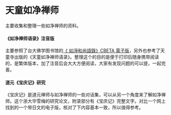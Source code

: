 # 天童如净禅师
主要收集和整理一些如净禅师的资料。

#### 《如净禅师语录》注音版
主要参照了台大佛学图书馆的[《 如淨和尚語錄》CBETA 電子版](http://buddhism.lib.ntu.edu.tw/BDLM/sutra/chi_pdf/sutra19/T48n2002A.pdf)，另外也参考了天童寺出版的《天童如净禅师语录》。整理这个的目的是便于打印后随身携带阅读的，是繁体版本，加了注音后会大大方便阅读，大家有发现问题的可以提，一起完善。

#### 道元《宝庆记》研究
《宝庆记》是道元禅师与如净禅师的一些对话集，可以从另一个角度来了解如净禅师。这个浙大华雪梅的研究论文，附录部分有《宝庆记》完整文字。对比一个网上找到的一个带日文的电子版，核对了下内容基本一致，所以值得参考。